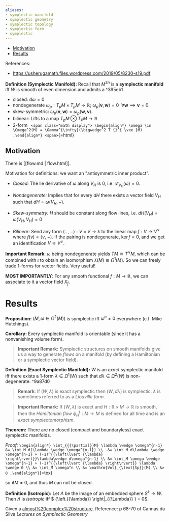 ```yaml
---
aliases:
- symplectic manifold
- symplectic geometry
- symplectic topology
- symplectic form
- symplectic
---
```


-   [Motivation](#motivation)
-   [Results](#results)














References:

-   <https://usherugamath.files.wordpress.com/2019/05/8230-s19.pdf>

**Definition (Symplectic Manifold):** Recall that $M^{2n}$ is a **symplectic manifold** iff $W$ is smooth of even dimension and admits a \^395eb1

-   closed: $d\omega = 0$
-   nondegenerate $\omega_p: T_p M \times T_p M \to {\mathbb{R}}$; $\omega_p(\mathbf{v},\mathbf{w}) = 0~~\forall \mathbf{w} \implies \mathbf{v}= 0$.
-   skew-symmetric: $\omega_p(\mathbf{v}, \mathbf{w}) = \omega_p(\mathbf{w}, \mathbf{v})$.
-   bilinear: Lifts to a map $T_pM\otimes T_P M \to {\mathbb{R}}$
-   2-form `
    <span class="math display">
    \begin{align*}
    \omega \in \Omega^2(M) = \Gamma^{\infty}(\bigwedge^2 T {}^{ \vee }M)
    .\end{align*}
    <span>`{=html}

## Motivation

There is [[flow.md | flow.html]].

Motivation for definitions: we want an "antisymmetric inner product".

-   *Closed:* The lie derivative of $\omega$ along $V_H$ is 0, i.e. $\mathcal{L}_{V_H}(\omega) = 0$.

-   *Nondegenerate:* Implies that for every $dH$ there exists a vector field $V_H$ such that $dH = \omega(V_H, {-})$.

-   *Skew-symmetry:* $H$ should be constant along flow lines, i.e. $dH(V_H) = \omega(V_H, V_H) = 0$

-   *Bilinear:* Send any form ${\left\langle {{-}},~{{-}} \right\rangle}: V\times V \to k$ to the linear map $f: V \to V {}^{ \vee }$ where $f(v) = {\left\langle {v},~{{-}} \right\rangle}$. If the pairing is nondegenerate, $\ker f = 0$, and we get an identification $V\cong V {}^{ \vee }$.

**Important Remark**: $\omega$ being nondegenerate yields $TM \cong T {}^{ \vee }M$, which can be combined with $\iota$ to obtain an isomorphism $\mathfrak{X}(M) \cong \Omega^1(M)$. So we can freely trade 1-forms for vector fields. Very useful!

**MOST IMPORTANTLY**: For any smooth functional $f: M \to {\mathbb{R}}$, we can associate to it a vector field $X_f$.

# Results

**Proposition:** $(M, \omega \in \Omega^2(M))$ is symplectic iff $\omega^n \neq 0$ everywhere (c.f. Mike Hutchings).

**Corollary:** Every symplectic manifold is orientable (since it has a nonvanishing volume form).

> **Important Remark:** Symplectic structures on smooth manifolds give us a way to generate *flows* on a manifold (by defining a Hamiltonian or a symplectic vector field).

**Definition (Exact Symplectic Manifold):** $W$ is an *exact* symplectic manifold iff there exists a 1-form $\lambda \in \Omega^1(W)$ such that $d\lambda \in \Omega^2(W)$ is non-degenerate. \^9a87d0

> **Remark**: If $(W, \lambda)$ is exact symplectic then $(W, d\lambda)$ is symplectic. $\lambda$ is sometimes referred to as a *Liouville form*.

> **Important Remark:** If $(W, \lambda)$ is exact and $H: {\mathbb{R}}\times M \to {\mathbb{R}}$ is smooth, then the *Hamiltonian flow* $\phi_H^t: M \to M$ is defined for all time and is an *exact symplectomorphism*.

**Theorem:** There are no closed (compact and boundaryless) exact symplectic manifolds.

*Proof:* `\begin{align*}
\int_{{{\partial}}M} \lambda \wedge \omega^{n-1} 
&= \int_M d(\lambda \wedge \omega^{n-1}) \\ 
&= \int_M d\lambda \wedge \omega^{n-1} + (-1)^{{\left\lvert {\lambda} \right\rvert}}\lambda\wedge d\omega^{n-1} \\
&= \int_M \omega \wedge \omega^{n-1} + (-1)^{{\left\lvert {\lambda} \right\rvert}} \lambda \wedge 0 \\
&= \int_M \omega^n \\
&= \mathrm{Vol}_{\text{Sp}}(M) \\
&> 0
,\end{align*}`{=tex}

so ${{\partial}}M \neq 0$, and thus $M$ can not be closed.

**Definition (Isotropic):** Let $\Lambda$ be the image of an embedded sphere $S^k \to W$. Then $\Lambda$ is *isotropic* iff $ {\left.{{\lambda}} \right|_{{\Lambda}} }  = 0$.

Given a [almost%20complex%20structure](almost%20complex%20structure). Reference: p 68-70 of Cannas da Silva *Lectures on Symplectic Geometry*

